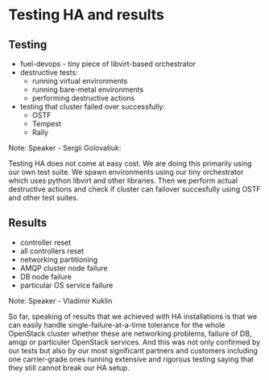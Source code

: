 # Testing HA and results

## Testing 
- fuel-devops - tiny piece of libvirt-based orchestrator
- destructive tests:
    -  running virtual environments
    -  running bare-metal environments
    -  performing destructive actions
-  testing that cluster failed over successfully:
    - OSTF
    - Tempest
    - Rally

Note: Speaker - Sergii Golovatiuk:

Testing HA does not come at easy cost. We are doing this primarily using our own test suite. We spawn environments using our tiny orchestrator which uses python libvirt and other libraries. Then we perform actual destructive actions and check if cluster can failover succesfully using OSTF and other test suites.


## Results

- controller reset 
- all controllers reset
- networking partitioning
- AMQP cluster node failure
- DB node failure
- particular OS service failure 

Note:
Speaker - Vladimir Kuklin

So far, speaking of results that we achieved with HA installations is that we can
easily handle single-failure-at-a-time tolerance for the whole OpenStack cluster
whether these are networking problems, failure of DB, amqp or particuler OpenStack services. And this was not only confirmed by our tests but also by our most significant partners and customers including one carrier-grade ones running extensive and rigorous testing saying that they still cannot break our HA setup.  

